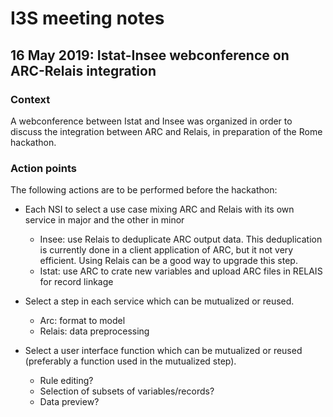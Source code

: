 # I3S meeting notes

## 16 May 2019: Istat-Insee webconference on ARC-Relais integration

### Context

A webconference between Istat and Insee was organized in order to discuss the integration between ARC and Relais, in preparation of the Rome hackathon.
 
### Action points

The following actions are to be performed before the hackathon:

  * Each NSI to select a use case mixing ARC and Relais with its own service in major and the other in minor
    * Insee: use Relais to deduplicate ARC output data. This deduplication is currently done in a client application of ARC, but it not very efficient. Using Relais can be a good way to upgrade this step.
    * Istat: use ARC to crate new variables and upload ARC files in RELAIS for record linkage

 * Select a step in each service which can be mutualized or reused.
    * Arc: format to model
    * Relais: data preprocessing

  * Select a user interface function which can be mutualized or reused (preferably a function used in the mutualized step).
    * Rule editing?
    * Selection of subsets of variables/records? 
    * Data preview? 
